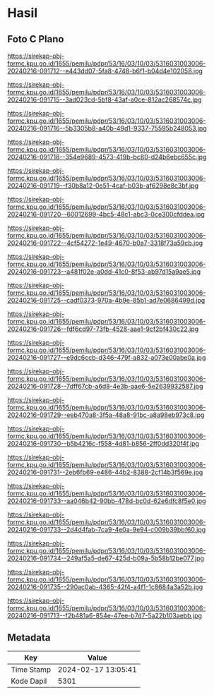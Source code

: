 # Hasil

## Foto C Plano

https://sirekap-obj-formc.kpu.go.id/1655/pemilu/pdpr/53/16/03/10/03/5316031003006-20240216-091712--e443dd07-5fa8-4748-b6f1-b04d4e102058.jpg

https://sirekap-obj-formc.kpu.go.id/1655/pemilu/pdpr/53/16/03/10/03/5316031003006-20240216-091715--3ad023cd-5bf8-43af-a0ce-812ac268574c.jpg

https://sirekap-obj-formc.kpu.go.id/1655/pemilu/pdpr/53/16/03/10/03/5316031003006-20240216-091716--5b3305b8-a40b-49d1-9337-75595b248053.jpg

https://sirekap-obj-formc.kpu.go.id/1655/pemilu/pdpr/53/16/03/10/03/5316031003006-20240216-091718--354e9689-4573-419b-bc80-d24b6ebc655c.jpg

https://sirekap-obj-formc.kpu.go.id/1655/pemilu/pdpr/53/16/03/10/03/5316031003006-20240216-091719--f30b8a12-0e51-4caf-b03b-af6298e8c3bf.jpg

https://sirekap-obj-formc.kpu.go.id/1655/pemilu/pdpr/53/16/03/10/03/5316031003006-20240216-091720--60012699-4bc5-48c1-abc3-0ce300cfddea.jpg

https://sirekap-obj-formc.kpu.go.id/1655/pemilu/pdpr/53/16/03/10/03/5316031003006-20240216-091722--4cf54272-1e49-4670-b0a7-3318f73a59cb.jpg

https://sirekap-obj-formc.kpu.go.id/1655/pemilu/pdpr/53/16/03/10/03/5316031003006-20240216-091723--a481f02e-a0dd-41c0-8f53-ab97d15a9ae5.jpg

https://sirekap-obj-formc.kpu.go.id/1655/pemilu/pdpr/53/16/03/10/03/5316031003006-20240216-091725--cadf0373-970a-4b9e-85b1-ad7e0686499d.jpg

https://sirekap-obj-formc.kpu.go.id/1655/pemilu/pdpr/53/16/03/10/03/5316031003006-20240216-091726--fdf6cd97-73fb-4528-aae1-9cf2bf430c22.jpg

https://sirekap-obj-formc.kpu.go.id/1655/pemilu/pdpr/53/16/03/10/03/5316031003006-20240216-091727--e9dc6ccb-d346-479f-a832-a073e00abe0a.jpg

https://sirekap-obj-formc.kpu.go.id/1655/pemilu/pdpr/53/16/03/10/03/5316031003006-20240216-091728--7dff67cb-a6d8-4e3b-aae6-5e2639932587.jpg

https://sirekap-obj-formc.kpu.go.id/1655/pemilu/pdpr/53/16/03/10/03/5316031003006-20240216-091729--eeb470a8-3f5a-48a8-91bc-a8a98eb973c8.jpg

https://sirekap-obj-formc.kpu.go.id/1655/pemilu/pdpr/53/16/03/10/03/5316031003006-20240216-091730--b5b4216c-f558-4d81-b856-2ff0dd320f4f.jpg

https://sirekap-obj-formc.kpu.go.id/1655/pemilu/pdpr/53/16/03/10/03/5316031003006-20240216-091731--2eb6fb69-e486-44b2-8388-2cf14b3f569e.jpg

https://sirekap-obj-formc.kpu.go.id/1655/pemilu/pdpr/53/16/03/10/03/5316031003006-20240216-091733--aa046b42-90bb-478d-bc0d-62e6dfc8f5e0.jpg

https://sirekap-obj-formc.kpu.go.id/1655/pemilu/pdpr/53/16/03/10/03/5316031003006-20240216-091733--2d4d4fab-7ca9-4e0a-9e94-c009b39bbf60.jpg

https://sirekap-obj-formc.kpu.go.id/1655/pemilu/pdpr/53/16/03/10/03/5316031003006-20240216-091734--249af5a5-de67-425d-b09a-5b58b12be077.jpg

https://sirekap-obj-formc.kpu.go.id/1655/pemilu/pdpr/53/16/03/10/03/5316031003006-20240216-091735--290ac0ab-4365-42f4-a4f1-1c8684a3a52b.jpg

https://sirekap-obj-formc.kpu.go.id/1655/pemilu/pdpr/53/16/03/10/03/5316031003006-20240216-091713--f2b481a6-854e-47ee-b7d7-5a22b103aebb.jpg


## Metadata

| Key        | Value               |
| ---------- | ------------------- |
| Time Stamp | 2024-02-17 13:05:41 |
| Kode Dapil | 5301                |




